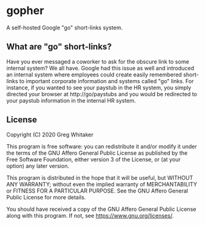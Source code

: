 # gopher
A self-hosted Google "go" short-links system.

## What are "go" short-links?
Have you ever messaged a coworker to ask for the obscure link to some internal system? We all have. Google
had this issue as well and introduced an internal system where employees could create easily remembered short-links to
important corporate information and systems called "go" links. For instance, if you wanted to see your paystub in the 
HR system, you simply directed your browser at http://go/paystubs and you would be redirected to your paystub information
in the internal HR system.

## License
Copyright (C) 2020 Greg Whitaker

This program is free software: you can redistribute it and/or modify
it under the terms of the GNU Affero General Public License as published
by the Free Software Foundation, either version 3 of the License, or
(at your option) any later version.

This program is distributed in the hope that it will be useful,
but WITHOUT ANY WARRANTY; without even the implied warranty of
MERCHANTABILITY or FITNESS FOR A PARTICULAR PURPOSE.  See the
GNU Affero General Public License for more details.

You should have received a copy of the GNU Affero General Public License
along with this program.  If not, see <https://www.gnu.org/licenses/>.